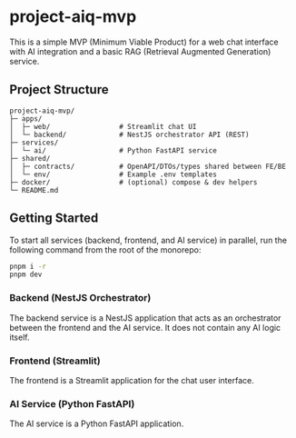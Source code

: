 # project-aiq-mvp

This is a simple MVP (Minimum Viable Product) for a web chat interface with AI integration and a basic RAG (Retrieval Augmented Generation) service.

## Project Structure

```
project-aiq-mvp/
├─ apps/
│  ├─ web/                 # Streamlit chat UI
│  └─ backend/             # NestJS orchestrator API (REST)
├─ services/
│  └─ ai/                  # Python FastAPI service
├─ shared/
│  ├─ contracts/           # OpenAPI/DTOs/types shared between FE/BE
│  └─ env/                 # Example .env templates
├─ docker/                 # (optional) compose & dev helpers
└─ README.md
```

## Getting Started

To start all services (backend, frontend, and AI service) in parallel, run the following command from the root of the monorepo:

```bash
pnpm i -r
pnpm dev
```

### Backend (NestJS Orchestrator)

The backend service is a NestJS application that acts as an orchestrator between the frontend and the AI service. It does not contain any AI logic itself.

### Frontend (Streamlit)

The frontend is a Streamlit application for the chat user interface.

### AI Service (Python FastAPI)

The AI service is a Python FastAPI application.
